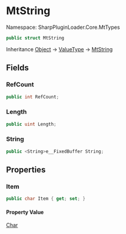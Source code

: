 # MtString

Namespace: SharpPluginLoader.Core.MtTypes

```csharp
public struct MtString
```

Inheritance [Object](https://docs.microsoft.com/en-us/dotnet/api/System.Object) → [ValueType](https://docs.microsoft.com/en-us/dotnet/api/System.ValueType) → [MtString](./SharpPluginLoader.Core.MtTypes.MtString.md)

## Fields

### **RefCount**

```csharp
public int RefCount;
```

### **Length**

```csharp
public uint Length;
```

### **String**

```csharp
public <String>e__FixedBuffer String;
```

## Properties

### **Item**

```csharp
public char Item { get; set; }
```

#### Property Value

[Char](https://docs.microsoft.com/en-us/dotnet/api/System.Char)<br>
